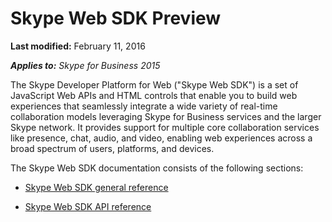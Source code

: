 
# Skype Web SDK Preview

 **Last modified:** February 11, 2016

 _**Applies to:** Skype for Business 2015_

The Skype Developer Platform for Web ("Skype Web SDK") is a set of JavaScript Web APIs and HTML controls that enable you to build web experiences that seamlessly integrate a wide variety of real-time collaboration models leveraging Skype for Business services and the larger Skype network. It provides support for multiple core collaboration services like presence, chat, audio, and video, enabling web experiences across a broad spectrum of users, platforms, and devices.

The Skype Web SDK documentation consists of the following sections:

- [Skype Web SDK general reference]( /GeneralReference.md)
    
- [Skype Web SDK API reference](http://technet.microsoft.com/library/b22d9a7c-d06c-4628-a8f2-bb060ca7689a.aspx)
    
